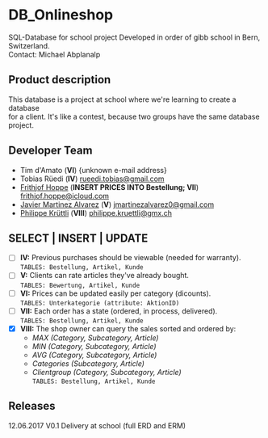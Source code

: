 # DB_Onlineshop
SQL-Database for school project
Developed in order of gibb school in Bern, Switzerland.    
Contact: Michael Abplanalp

## Product description
This database is a project at school where we're learning to create a database   
for a client. It's like a contest, because two groups have the same database project.

## Developer Team
- Tim d'Amato (**VI**) {unknown e-mail address}
- Tobias Rüedi (**IV**) rueedi.tobias@gmail.com
- [Frithjof Hoppe](https://github.com/frithjofhoppe) (**INSERT PRICES INTO Bestellung; VII**) frithjof.hoppe@icloud.com
- [Javier Martinez Alvarez](https://github.com/javi36) (**V**) jmartinezalvarez0@gmail.com
- [Philippe Krüttli](https://github.com/kruettlip) (**VIII**) philippe.kruettli@gmx.ch

## SELECT | INSERT | UPDATE
- [ ] **IV:**   Previous purchases should be viewable (needed for warranty).    
            `TABLES: Bestellung, Artikel, Kunde`    
- [ ] **V:**    Clients can rate articles they've already bought.    
            `TABLES: Bewertung, Artikel, Kunde`       
- [ ] **VI:**   Prices can be updated easily per category (dicounts).    
            `TABLES: Unterkategorie (attribute: AktionID)`        
- [ ] **VII:**  Each order has a state (ordered, in process, delivered).    
            `TABLES: Bestellung, Artikel, Kunde`         
- [x] **VIII:** The shop owner can query the sales sorted and ordered by:    
   * *MAX (Category, Subcategory, Article)*    
   * *MIN (Category, Subcategory, Article)*    
   * *AVG (Category, Subcategory, Article)*    
   * *Categories (Subcategory, Article)*    
   * *Clientgroup (Category, Subcategory, Article)*    
            `TABLES: Bestellung, Artikel, Kunde`        

## Releases
12.06.2017			V0.1	Delivery at school (full ERD and ERM)    
